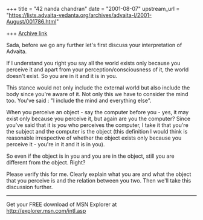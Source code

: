 +++
title = "42 nanda chandran"
date = "2001-08-07"
upstream_url = "https://lists.advaita-vedanta.org/archives/advaita-l/2001-August/001786.html"

+++
[Archive link](https://lists.advaita-vedanta.org/archives/advaita-l/2001-August/001786.html)

Sada, before we go any further let's first discuss your interpretation of
Advaita.

If I understand you right you say all the world exists only because you
perceive it and apart from your perception/consciousness of it, the world
doesn't exist. So you are in it and it is in you.

This stance would not only include the external world but also include the
body since you're aware of it. Not only this we have to consider the mind
too. You've said : "I include the  mind and everything else".

When you perceive an object - say the computer before you - yes, it may
exist only because you perceive it, but again are you the computer? Since
you've said that it is *you* who perceives the computer, I take it that
you're the subject and the computer is the object (this definition I would
think is reasonable irrespective of whether the object exists only because
you perceive it - you're in it and it is in you).

So even if the object is in you and you are in the object, still you are
different from the object. Right?

Please verify this for me. Clearly explain what you are and what the object
that you perceive is and the relation between you two. Then we'll take this
discussion further.

_________________________________________________________________
Get your FREE download of MSN Explorer at http://explorer.msn.com/intl.asp

